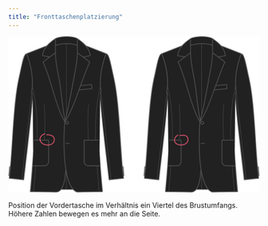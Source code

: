 ```yaml
---
title: "Fronttaschenplatzierung"
---
```


![Fronttaschenplatzierung](frontpocketplacement.svg)

Position der Vordertasche im Verhältnis ein Viertel des Brustumfangs. Höhere Zahlen bewegen es mehr an die Seite.




